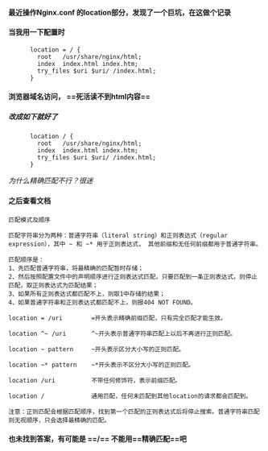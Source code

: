 #### 最近操作Nginx.conf 的location部分，发现了一个巨坑，在这做个记录



#### 当我用一下配置时

```nginx
      location = / {
        root   /usr/share/nginx/html;
        index  index.html index.htm;
        try_files $uri $uri/ /index.html;
      }
```

#### 浏览器域名访问， ==死活读不到html内容==

##### 改成如下就好了

```nginx
      location / {
        root   /usr/share/nginx/html;
        index  index.html index.htm;
        try_files $uri $uri/ /index.html;
      }
```

*为什么精确匹配不行？很迷*

#### 之后查看文档

```shell
匹配模式及顺序

匹配字符串分为两种：普通字符串（literal string）和正则表达式（regular expression），其中 ~ 和 ~* 用于正则表达式， 其他前缀和无任何前缀都用于普通字符串。

匹配顺序是：
1、先匹配普通字符串，将最精确的匹配暂时存储；
2、然后按照配置文件中的声明顺序进行正则表达式匹配，只要匹配到一条正则表达式，则停止匹配，取正则表达式为匹配结果；
3、如果所有正则表达式都匹配不上，则取1中存储的结果；
4、如果普通字符串和正则表达式都匹配不上，则报404 NOT FOUND。

location = /uri        =开头表示精确前缀匹配，只有完全匹配才能生效。

location ^~ /uri       ^~开头表示普通字符串匹配上以后不再进行正则匹配。

location ~ pattern     ~开头表示区分大小写的正则匹配。

location ~* pattern    ~*开头表示不区分大小写的正则匹配。

location /uri          不带任何修饰符，表示前缀匹配。

location /             通用匹配，任何未匹配到其他location的请求都会匹配到。

注意：正则匹配会根据匹配顺序，找到第一个匹配的正则表达式后将停止搜索。普通字符串匹配则无视顺序，只会选择最精确的匹配。
```

#### 也未找到答案，有可能是 ==/== 不能用==精确匹配==吧


